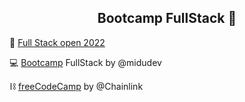 <h2 align="center"> Bootcamp FullStack </b> 💛</h2>

🚀 [Full Stack open 2022](https://fullstackopen.com/es/) 

💻 [Bootcamp](https://www.youtube.com/playlist?list=PLV8x_i1fqBw0Kn_fBIZTa3wS_VZAqddX7) FullStack by @midudev

⛓ [freeCodeCamp](https://www.youtube.com/playlist?list=PLVP9aGDn-X0QRGpzjx3av5lDH6msuAeyU) by @Chainlink
